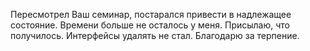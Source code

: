 Пересмотрел Ваш семинар, постарался привести в надлежащее состояние. Времени больше не осталось у меня. Присылаю, что получилось. Интерфейсы удалять не стал. Благодарю за терпение.
